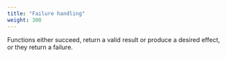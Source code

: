 ```yaml
---
title: "Failure handling"
weight: 300
---
```


Functions either succeed, return a valid result or produce a desired effect, or they return a failure.
